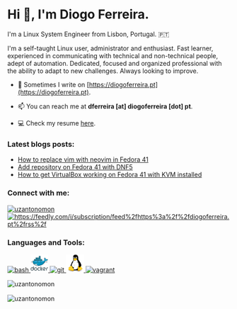 <h1 align="left">Hi 👋, I'm Diogo Ferreira.</h1>
<p>I'm a Linux System Engineer from Lisbon, Portugal. 🇵🇹</p>
<p>I'm a self-taught Linux user, administrator and enthusiast. Fast learner, experienced in communicating with technical and non-technical people, adept of automation. Dedicated, focused and organized professional with the ability to adapt to new challenges. Always looking to improve.</p>

- 📝 Sometimes I write on [https://diogoferreira.pt](https://diogoferreira.pt).

- 📫 You can reach me at **dferreira [at] diogoferreira [dot] pt**.

- 💻 Check my resume [here](https://github.com/uzantonomon/resume/blob/main/resume-en.md).

### Latest blogs posts:
<!-- BLOG-POST-LIST:START -->
- [How to replace vim with neovim in Fedora 41](https://diogoferreira.pt/how-to-replace-vim-with-neovim-in-fedora-41/)
- [Add repository on Fedora 41 with DNF5](https://diogoferreira.pt/add-repository-on-fedora-41-with-dnf5/)
- [How to get VirtualBox working on Fedora 41 with KVM installed](https://diogoferreira.pt/how-to-get-virtualbox-working-on-fedora-41-with-kvm-installed/)
<!-- BLOG-POST-LIST:END -->

<h3 align="left">Connect with me:</h3>
<p align="left">
<a href="https://twitter.com/uzantonomon" target="blank"><img align="center" src="https://raw.githubusercontent.com/rahuldkjain/github-profile-readme-generator/master/src/images/icons/Social/twitter.svg" alt="uzantonomon" height="30" width="40" /></a>
<a href="https://feedly.com/i/subscription/feed%2fhttps%3a%2f%2fdiogoferreira.pt%2frss%2f" target="blank"><img align="center" src="https://raw.githubusercontent.com/rahuldkjain/github-profile-readme-generator/master/src/images/icons/Social/rss.svg" alt="https://feedly.com/i/subscription/feed%2fhttps%3a%2f%2fdiogoferreira.pt%2frss%2f" height="30" width="40" /></a>
</p>

<h3 align="left">Languages and Tools:</h3>
<p align="left"> <a href="https://www.gnu.org/software/bash/" target="_blank"> <img src="https://www.vectorlogo.zone/logos/gnu_bash/gnu_bash-icon.svg" alt="bash" width="40" height="40"/> </a> <a href="https://www.docker.com/" target="_blank"> <img src="https://raw.githubusercontent.com/devicons/devicon/master/icons/docker/docker-original-wordmark.svg" alt="docker" width="40" height="40"/> </a> <a href="https://git-scm.com/" target="_blank"> <img src="https://www.vectorlogo.zone/logos/git-scm/git-scm-icon.svg" alt="git" width="40" height="40"/> </a> <a href="https://www.linux.org/" target="_blank"> <img src="https://raw.githubusercontent.com/devicons/devicon/master/icons/linux/linux-original.svg" alt="linux" width="40" height="40"/> </a> <a href="https://www.vagrantup.com/" target="_blank"> <img src="https://www.vectorlogo.zone/logos/vagrantup/vagrantup-icon.svg" alt="vagrant" width="40" height="40"/> </a> </p>

<p><img align="center" src="https://github-readme-stats-git-masterrstaa-rickstaa.vercel.app/api/top-langs/?username=uzantonomon&show_icons=true&locale=en&layout=compact" alt="uzantonomon" /></p>

<p><img align="center" src="http://github-readme-streak-stats.herokuapp.com/?user=uzantonomon&" alt="uzantonomon" /></p>
